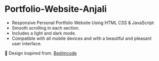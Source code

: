 # Portfolio-Website-Anjali

- Responsive Personal Portfolio Website Using HTML CSS & JavaScript
- Smooth scrolling in each section.
- Includes a light and dark mode.
- Compatible with all mobile devices and with a beautiful and pleasant user interface.

💙 Design inspired from. [Bedimcode](https://github.com/bedimcode/responsive-portfolio-website-Alexa)
